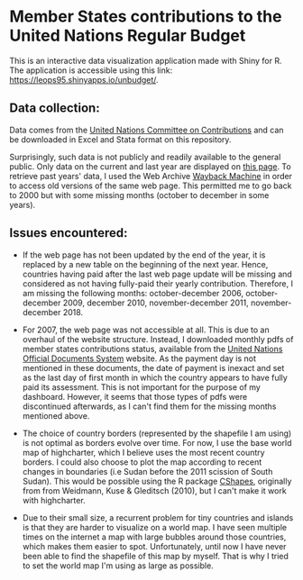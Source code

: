 # Member States contributions to the United Nations Regular Budget

This is an interactive data visualization application made with Shiny for R. The application is accessible using this link: <https://leops95.shinyapps.io/unbudget/>.

## Data collection:
Data comes from the [United Nations Committee on Contributions](https://www.un.org/en/ga/contributions/) and can be downloaded in Excel and Stata format on this repository.

Surprisingly, such data is not publicly and readily available to the general public. Only data on the current and last year are displayed on [this page](https://www.un.org/en/ga/contributions/honourroll.shtml). To retrieve past years' data, I used the Web Archive [Wayback Machine](http://archive.org/web/) in order to access old versions of the same web page. This permitted me to go back to 2000 but with some missing months (october to december in some years).

## Issues encountered:
* If the web page has not been updated by the end of the year, it is replaced by a new table on the beginning of the next year. Hence, countries having paid after the last web page update will be missing and considered as not having fully-paid their yearly contribution. Therefore, I am missing the following months: october-december 2006, october-december 2009, december 2010, november-december 2011, november-december 2018.

* For 2007, the web page was not accessible at all. This is due to an overhaul of the website structure. Instead, I downloaded monthly pdfs of member states contributions status, available from the [United Nations Official Documents System](https://documents.un.org/prod/ods.nsf/home.xsp) website. As the payment day is not mentioned in these documents, the date of payment is inexact and set as the last day of first month in which the country appears to have fully paid its assessment. This is not important for the purpose of my dashboard. However, it seems that those types of pdfs were discontinued afterwards, as I can't find them for the missing months mentioned above.

* The choice of country borders (represented by the shapefile I am using) is not optimal as borders evolve over time. For now, I use the base world map of highcharter, which I believe uses the most recent country borders. I could also choose to plot the map according to recent changes in boundaries (i.e Sudan before the 2011 scission of South Sudan). This would be possible using the R package [CShapes](https://www.rdocumentation.org/packages/cshapes/versions/0.6), originally from from Weidmann, Kuse & Gleditsch (2010), but I can't make it work with highcharter.

* Due to their small size, a recurrent problem for tiny countries and islands is that they are harder to visualize on a world map. I have seen multiple times on the internet a map with large bubbles around those countries, which makes them easier to spot. Unfortunately, until now I have never been able to find the shapefile of this map by myself. That is why I tried to set the world map I'm using as large as possible.